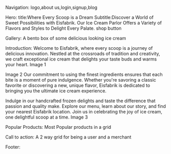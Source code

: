 Navigation:
logo,about us,login,signup,blog

Hero:
title:Where Every Scoop is a Dream
Subtitle:Discover a World of Sweet Possibilities with Eisfabrik. Our Ice Cream Parlor Offers a Variety of Flavors and Styles to Delight Every Palate.
shop button

Gallery:
A bento box of some delicious looking ice cream

Introduction:
Welcome to Eisfabrik, where every scoop is a journey of delicious innovation. Nestled at the crossroads of tradition and creativity, we craft exceptional ice cream that delights your taste buds and warms your heart.
Image 1

Image 2
Our commitment to using the finest ingredients ensures that each bite is a moment of pure indulgence. Whether you're savoring a classic favorite or discovering a new, unique flavor, Eisfabrik is dedicated to bringing you the ultimate ice cream experience.

Indulge in our handcrafted frozen delights and taste the difference that passion and quality make. Explore our menu, learn about our story, and find your nearest Eisfabrik location. Join us in celebrating the joy of ice cream, one delightful scoop at a time.
Image 3

Popular Products:
Most Popular products in a grid

Call to action:
A 2 way grid for being a user and a merchant

Footer:
